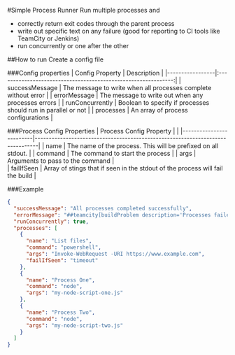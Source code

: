 #Simple Process Runner
Run multiple processes and 
* correctly return exit codes through the parent process
* write out specific text on any failure (good for reporting to CI tools like TeamCity or Jenkins)
* run concurrently or one after the other

##How to run
Create a config file

###Config properties
| Config Property |                          Description                           |
|-----------------|:--------------------------------------------------------------:|
| successMessage  | The message to write when all processes complete without error |
| errorMessage    |       The message to write out when any processes errors       |
| runConcurrently | Boolean to specify if processes should run in parallel or not  |
| processes       |               An array of process configurations               |

###Process Config Properties
| Process Config Property |                                                                               |
|-------------------------|-------------------------------------------------------------------------------|
| name                    | The name of the process. This will be prefixed on all stdout.                 |
| command                 | The command to start the process                                              |
| args                    | Arguments to pass to the command                                              |     
| failIfSeen              | Array of stings that if seen in the stdout of the process will fail the build |

###Example
```json
{
  "successMessage": "All processes completed successfully",
  "errorMessage": "##teamcity[buildProblem description='Processes failed to run']",
  "runConcurrently": true,
  "processes": [
    {
      "name": "List files",
      "command": "powershell",
      "args": "Invoke-WebRequest -URI https://www.example.com",
      "failIfSeen": "timeout"
    },
    {
      "name": "Process One",
      "command": "node",
      "args": "my-node-script-one.js"
    },
    {
      "name": "Process Two",
      "command": "node",
      "args": "my-node-script-two.js"
    }
  ]
}
```
